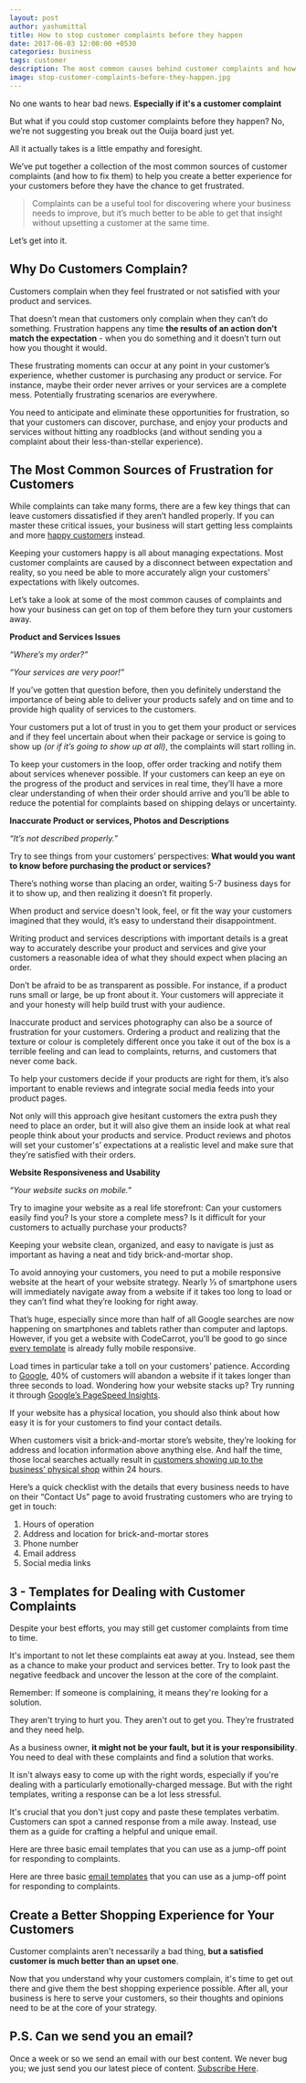```yaml
---
layout: post
author: yashumittal
title: How to stop customer complaints before they happen
date: 2017-06-03 12:00:00 +0530
categories: business
tags: customer
description: The most common causes behind customer complaints and how to fix them. No, we’re not suggesting you break out the Ouija board just yet.
image: stop-customer-complaints-before-they-happen.jpg
---
```


No one wants to hear bad news. **Especially if it's a customer complaint**

But what if you could stop customer complaints before they happen? No, we’re not suggesting you break out the Ouija board just yet.

All it actually takes is a little empathy and foresight.

We’ve put together a collection of the most common sources of customer complaints (and how to fix them) to help you create a better experience for your customers before they have the chance to get frustrated.

<blockquote>
Complaints can be a useful tool for discovering where your business needs to improve, but it’s much better to be able to get that insight without upsetting a customer at the same time.
</blockquote>

Let’s get into it.

## Why Do Customers Complain?

Customers complain when they feel frustrated or not satisfied with your product and services.

That doesn’t mean that customers only complain when they can’t do something. Frustration happens any time **the results of an action don’t match the expectation** - when you do something and it doesn’t turn out how you thought it would.

These frustrating moments can occur at any point in your customer’s experience, whether customer is purchasing any product or service. For instance, maybe their order never arrives or your services are a complete mess. Potentially frustrating scenarios are everywhere.

You need to anticipate and eliminate these opportunities for frustration, so that your customers can discover, purchase, and enjoy your products and services without hitting any roadblocks (and without sending you a complaint about their less-than-stellar experience).

## The Most Common Sources of Frustration for Customers

While complaints can take many forms, there are a few key things that can leave customers dissatisfied if they aren’t handled properly. If you can master these critical issues, your business will start getting less complaints and more [happy customers](/7-creative-ways-to-surprise-and-delight-your-customers/) instead.

Keeping your customers happy is all about managing expectations. Most customer complaints are caused by a disconnect between expectation and reality, so you need be able to more accurately align your customers’ expectations with likely outcomes.

Let’s take a look at some of the most common causes of complaints and how your business can get on top of them before they turn your customers away.

**Product and Services Issues**

_“Where’s my order?”_

_“Your services are very poor!”_

If you’ve gotten that question before, then you definitely understand the importance of being able to deliver your products safely and on time and to provide high quality of services to the customers.

Your customers put a lot of trust in you to get them your product or services and if they feel uncertain about when their package or service is going to show up _(or if it’s going to show up at all)_, the complaints will start rolling in.

To keep your customers in the loop, offer order tracking and notify them about services whenever possible. If your customers can keep an eye on the progress of the product and services in real time, they’ll have a more clear understanding of when their order should arrive and you’ll be able to reduce the potential for complaints based on shipping delays or uncertainty.

**Inaccurate Product  or services, Photos and Descriptions**

_“It’s not described properly.”_

Try to see things from your customers’ perspectives: **What would you want to know before purchasing the product or services?**

There’s nothing worse than placing an order, waiting 5-7 business days for it to show up, and then realizing it doesn’t fit properly.

When product and service doesn't look, feel, or fit the way your customers imagined that they would, it’s easy to understand their disappointment.

Writing product and services descriptions with important details is a great way to accurately describe your product and services and give your customers a reasonable idea of what they should expect when placing an order.

Don’t be afraid to be as transparent as possible. For instance, if a product runs small or large, be up front about it. Your customers will appreciate it and your honesty will help build trust with your audience.

Inaccurate product and services photography can also be a source of frustration for your customers. Ordering a product and realizing that the texture or colour is completely different once you take it out of the box is a terrible feeling and can lead to complaints, returns, and customers that never come back.

To help your customers decide if your products are right for them, it’s also important to enable reviews and integrate social media feeds into your product pages.

Not only will this approach give hesitant customers the extra push they need to place an order, but it will also give them an inside look at what real people think about your products and service. Product reviews and photos will set your customer's’ expectations at a realistic level and make sure that they’re satisfied with their orders.

**Website Responsiveness and Usability**

_“Your website sucks on mobile.”_

Try to imagine your website as a real life storefront: Can your customers easily find you? Is your store a complete mess? Is it difficult for your customers to actually purchase your products?

Keeping your website clean, organized, and easy to navigate is just as important as having a neat and tidy brick-and-mortar shop.

To avoid annoying your customers, you need to put a mobile responsive website at the heart of your website strategy. Nearly ⅓ of smartphone users will immediately navigate away from a website if it takes too long to load or they can’t find what they’re looking for right away.


That’s huge, especially since more than half of all Google searches are now happening on smartphones and tablets rather than computer and laptops. However, if you get a website with CodeCarrot, you’ll be good to go since [every template](//codecarrot.net/template.html) is already fully mobile responsive.

Load times in particular take a toll on your customers’ patience. According to [Google](//www.thinkwithgoogle.com/articles/speed-is-key-optimize-your-mobile-experience.html), 40% of customers will abandon a website if it takes longer than three seconds to load. Wondering how your website stacks up? Try running it through [Google’s PageSpeed Insights](//developers.google.com/speed/pagespeed/insights/).

If your website has a physical location, you should also think about how easy it is for your customers to find your contact details.

When customers visit a brick-and-mortar store’s website, they’re looking for address and location information above anything else. And half the time, those local searches actually result in [customers showing up to the business’ physical shop](//think.storage.googleapis.com/docs/how-advertisers-can-extend-their-relevance-with-search_research-studies.pdf) within 24 hours.

Here’s a quick checklist with the details that every business needs to have on their “Contact Us” page to avoid frustrating customers who are trying to get in touch:

1.  Hours of operation
2.  Address and location for brick-and-mortar stores
3.  Phone number
4.  Email address
5.  Social media links

## 3 - Templates for Dealing with Customer Complaints

Despite your best efforts, you may still get customer complaints from time to time.

It's important to not let these complaints eat away at you. Instead, see them as a chance to make your product and services better. Try to look past the negative feedback and uncover the lesson at the core of the complaint.

<div class="callout">
Remember: If someone is complaining, it means they're looking for a solution.
</div>

They aren't trying to hurt you. They aren't out to get you. They’re frustrated and they need help.

As a business owner, **it might not be your fault, but it is your responsibility**. You need to deal with these complaints and find a solution that works.

It isn't always easy to come up with the right words, especially if you're dealing with a particularly emotionally-charged message. But with the right templates, writing a response can be a lot less stressful.

It's crucial that you don't just copy and paste these templates verbatim. Customers can spot a canned response from a mile away. Instead, use them as a guide for crafting a helpful and unique email.

Here are three basic email templates that you can use as a jump-off point for responding to complaints.

Here are three basic [email templates](../documents/e-mail-template-for-responding.pdf) that you can use as a jump-off point for responding to complaints.

## Create a Better Shopping Experience for Your Customers

Customer complaints aren't necessarily a bad thing, **but a satisfied customer is much better than an upset one**.

Now that you understand why your customers complain, it's time to get out there and give them the best shopping experience possible. After all, your business is here to serve your customers, so their thoughts and opinions need to be at the core of your strategy.

## P.S. Can we send you an email?

Once a week or so we send an email with our best content. We never bug you; we just send you our latest piece of content. [Subscribe Here](#subscribe).
